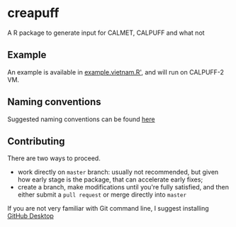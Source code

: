 # creapuff
A R package to generate input for CALMET, CALPUFF and what not

## Example
An example is available in [example.vietnam.R'](example.vietnam.R), and will run on CALPUFF-2 VM.


## Naming conventions
Suggested naming conventions can be found [here](https://docs.google.com/document/d/1TeTrZ__c1DXBdzNsmx3fmtxEDn-ZHxrGTVI4EbFMbvA/edit?usp=sharing)

## Contributing
There are two ways to proceed.
- work directly on `master` branch: usually not recommended, but given how early stage is the package, that can accelerate early fixes;
- create a branch, make modifications until you're fully satisfied, and then either submit a `pull request` or merge directly into `master`

If you are not very familiar with Git command line, I suggest installing [GitHub Desktop](https://desktop.github.com/)